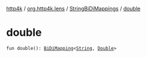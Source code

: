 [http4k](../../index.md) / [org.http4k.lens](../index.md) / [StringBiDiMappings](index.md) / [double](./double.md)

# double

`fun double(): `[`BiDiMapping`](../-bi-di-mapping/index.md)`<`[`String`](https://kotlinlang.org/api/latest/jvm/stdlib/kotlin/-string/index.html)`, `[`Double`](https://kotlinlang.org/api/latest/jvm/stdlib/kotlin/-double/index.html)`>`